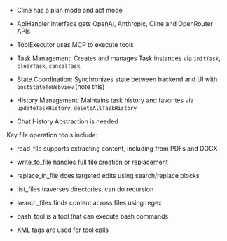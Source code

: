 - Cline has a plan mode and act mode
- ApiHandler interface gets OpenAI, Anthropic, Cline and OpenRouter APIs
- ToolExecutor uses MCP to execute tools

- Task Management: Creates and manages Task instances via `initTask`, `clearTask`, `cancelTask`
- State Coordination: Synchronizes state between backend and UI with `postStateToWebview` (note this)
- History Management: Maintains task history and favorites via `updateTaskHistory`, `deleteAllTaskHistory`

- Chat History Abstraction is needed

Key file operation tools include:

- read_file supports extracting content, including from PDFs and DOCX
- write_to_file handles full file creation or replacement
- replace_in_file does targeted edits using search/replace blocks
- list_files traverses directories, can do recursion
- search_files finds content across files using regex

- bash_tool is a tool that can execute bash commands
- XML tags are used for tool calls
